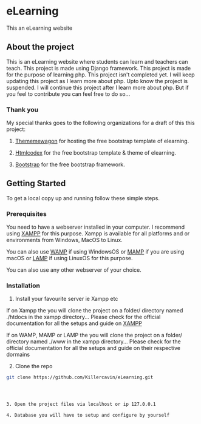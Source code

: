 # eLearning
This an eLearning website


## About the project

This is an eLearning website where students can learn and teachers can teach. This project is made using Django framework. This project is made for the purpose of learning php. This project isn't completed yet. I will keep updating this project as I learn more about php. Upto know the project is suspended. I will continue this project after I learn more about php. But if you feel to contribute you can feel free to do so...

### Thank you

My special thanks goes to the following organizations for a draft of this this project:

1. [Thememewagon](https://themewagon.com/) for hosting the free bootstrap template of elearning.

2. [Htmlcodex](https://htmlcodex.com/) for the free bootstrap template & theme of elearning.

2. [Bootstrap](https://getbootstrap.com/) for the free bootstrap framework.


## Getting Started

To get a local copy up and running follow these simple steps.

### Prerequisites

You need to have a webserver installed in your computer. I recommend using [XAMPP](https://www.apachefriends.org/index.html) for this purpose. Xampp is available for all platforms and or environments from Windows, MacOS to Linux.

You can also use [WAMP](https://www.wampserver.com/en/) if using WindowsOS or [MAMP](https://www.mamp.info/en/downloads/) if you are using macOS or [LAMP](https://bitnami.com/stack/lamp/installer) if using LinuxOS for this purpose.

You can also use any other webserver of your choice.

### Installation

1. Install your favourite server ie Xampp etc

If on Xampp the you will clone the project on a folder/ directory named ./htdocs in the xampp directory... Please check for the official documentation for all the setups and guide on [XAMPP](https://apachefriends.org) 


If on WAMP, MAMP or LAMP the you will clone the project on a folder/ directory named ./www in the xampp directory... Please check for the official documentation for all the setups and guide on their respective dormains


2.  Clone the repo

   ```sh
   git clone https://github.com/Killercavin/eLearning.git 




3. Open the project files via localhost or ip 127.0.0.1

4. Database you will have to setup and configure by yourself

